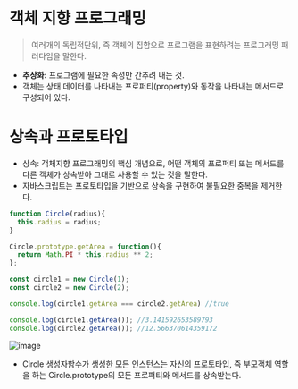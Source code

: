 # 객체 지향 프로그래밍
> 여러개의 독립적단위, 즉 객체의 집합으로 프로그램을 표현하려는 프로그래밍 패러다임을 말한다.

- **추상화:** 프로그램에 필요한 속성만 간추려 내는 것.
- 객체는 상태 데이터를 나타내는 프로퍼티(property)와 동작을 나타내는 메서드로 구성되어 있다.



# 상속과 프로토타입
- 상속: 객체지향 프로그래밍의 핵심 개념으로, 어떤 객체의 프로퍼티 또는 메서드를 다른 객체가 상속받아 그대로 사용할 수 있는 것을 말한다.
- 자바스크립트는 프로토타입을 기반으로 상속을 구현하여 불필요한 중복을 제거한다.

```javascript
function Circle(radius){
  this.radius = radius;
}

Circle.prototype.getArea = function(){
  return Math.PI * this.radius ** 2;
};

const circle1 = new Circle(1);
const circle2 = new Circle(2);

console.log(circle1.getArea === circle2.getArea) //true

console.log(circle1.getArea()); //3.141592653589793
console.log(circle2.getArea()); //12.566370614359172

```
![image](https://user-images.githubusercontent.com/53414542/172889578-50a9f341-c177-4b7b-9d6b-a444ac022f4e.png)

- Circle 생성자함수가 생성한 모든 인스턴스는 자신의 프로토타입, 즉 부모객체 역할을 하는  Circle.prototype의 모든 프로퍼티와 메서드를 상속받는다.
